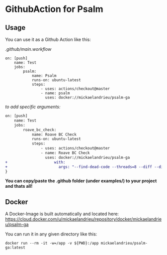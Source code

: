 # GithubAction for Psalm

## Usage

You can use it as a Github Action like this:

_.github/main.workflow_
```
on: [push]
	name: Test
	jobs:
	    psalm:
	        name: Psalm
	        runs-on: ubuntu-latest
	        steps:
	            - uses: actions/checkout@master
	            - name: psalm
	              uses: docker://mickaelandrieu/psalm-ga
```

_to add specific arguments:_
```diff
on: [push]
	name: Test
	jobs:
	    roave_bc_check:
	        name: Roave BC Check
	        runs-on: ubuntu-latest
	        steps:
	            - uses: actions/checkout@master
	            - name: Roave BC Check
	              uses: docker://mickaelandrieu/psalm-ga
+                     with:
+                       args: "--find-dead-code --threads=8 --diff --diff-methods"
}
```

**You can copy/paste the .github folder (under examples/) to your project and thats all!**

## Docker

A Docker-Image is built automatically and located here:
https://cloud.docker.com/u/mickaelandrieu/repository/docker/mickaelandrieu/psalm-ga

You can run it in any given directory like this:

`docker run --rm -it -w=/app -v ${PWD}:/app mickaelandrieu/psalm-ga:latest`

